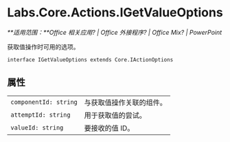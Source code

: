 
# <a name="labs.core.actions.igetvalueoptions"></a>Labs.Core.Actions.IGetValueOptions

 _**适用范围：**Office 相关应用? | Office 外接程序? | Office Mix? | PowerPoint_

获取值操作时可用的选项。

```
interface IGetValueOptions extends Core.IActionOptions
```


## <a name="properties"></a>属性


|||
|:-----|:-----|
| `componentId: string`|与获取值操作关联的组件。|
| `attemptId: string`|用于获取值的尝试。|
| `valueId: string`|要接收的值 ID。|
